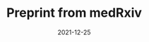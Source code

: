---
date:        2021-12-25
title:       Preprint from medRxiv
authors:      'Kolias, P'
status:       Preprint
en:
  subtitle:    'Are COVID-19 data reliable? The case of the European Union'
  description: 'Previous studies have used Benford’s distribution to assess whether there is misreporting of COVID-19 cases and deaths. Data inaccuracies provide false information to the media, undermine global response and hinder the preventive measures taken by countries worldwide. In this study, we analyze daily new cases and deaths from all the countries of the European Union and estimate the conformance to Benford’s distribution. For each country, two statistical tests and two measures of deviations are calculated to determine whether the reported statistics comply with the expected distribution. Four country-level developmental indexes are also included, the GDP per capita, health expenditures, the Universal Health Coverage index, and full vaccination rate. Regression analysis is implemented to show whether the deviation from Benford’s distribution is affected by the aforementioned indexes. The findings indicate that only three countries were in line with the expected distribution, Bulgaria, Croatia, and Romania. For daily cases, Denmark, Greece, and Ireland, showed the greatest deviation from Benford’s distribution and for deaths, Malta, Cyprus, Greece, Italy, and Luxemburg had the highest deviation from Benford’s law. Furthermore, it was found that the vaccination rate is positively associated with deviation from Benford’s distribution. These results suggest that overall official data provided by authorities are not confirming Benford’s law, yet this approach acts as a preliminary tool for data verification. More extensive studies should be made with a more thorough investigation of countries that showed the greatest deviation.'
  tags:     []
de: 
  subtitle:    'Sind die COVID-19-Daten zuverlässig? Der Fall der Europäischen Union'
  description: 'In früheren Studien wurde die Benford-Verteilung verwendet, um zu beurteilen, ob es zu Falschmeldungen über COVID-19-Fälle und Todesfälle kommt. Ungenaue Daten liefern den Medien falsche Informationen, untergraben die globale Reaktion und behindern die von den Ländern weltweit ergriffenen Präventionsmaßnahmen. In dieser Studie analysieren wir die täglich neu auftretenden Fälle und Todesfälle aus allen Ländern der Europäischen Union und schätzen die Übereinstimmung mit der Benfordschen Verteilung. Für jedes Land werden zwei statistische Tests und zwei Abweichungsmaße berechnet, um festzustellen, ob die gemeldeten Statistiken mit der erwarteten Verteilung übereinstimmen. Außerdem werden vier Entwicklungsindizes auf Länderebene einbezogen: das Pro-Kopf-BIP, die Gesundheitsausgaben, der Index für die allgemeine Gesundheitsversorgung und die vollständige Impfquote. Es wird eine Regressionsanalyse durchgeführt, um zu zeigen, ob die Abweichung von der Benford-Verteilung durch die oben genannten Indizes beeinflusst wird. Die Ergebnisse zeigen, dass nur drei Länder mit der erwarteten Verteilung übereinstimmen: Bulgarien, Kroatien und Rumänien. Bei den täglichen Fällen wiesen Dänemark, Griechenland und Irland die größte Abweichung von der Benford-Verteilung auf, und bei den Todesfällen hatten Malta, Zypern, Griechenland, Italien und Luxemburg die größte Abweichung vom Benford-Gesetz. Darüber hinaus wurde festgestellt, dass die Impfrate positiv mit der Abweichung von der Benford-Verteilung verbunden ist. Diese Ergebnisse deuten darauf hin, dass die von den Behörden bereitgestellten offiziellen Daten das Benford’sche Gesetz insgesamt nicht bestätigen, dennoch dient dieser Ansatz als vorläufiges Instrument zur Überprüfung der Daten. Es sollten umfangreichere Studien mit einer gründlicheren Untersuchung der Länder durchgeführt werden, die die größte Abweichung aufweisen.'
  tags:     []
group:       "Interventions"
credit:        https://doi.org/10.1101/2021.12.24.21268373
---